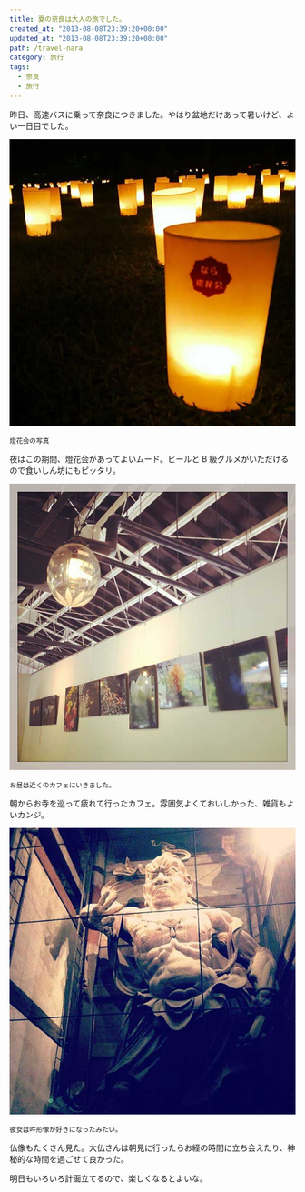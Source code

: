 ```yaml
---
title: 夏の奈良は大人の旅でした。
created_at: "2013-08-08T23:39:20+00:00"
updated_at: "2013-08-08T23:39:20+00:00"
path: /travel-nara
category: 旅行
tags:
  - 奈良
  - 旅行
---
```


昨日、高速バスに乗って奈良につきました。やはり盆地だけあって暑いけど、よい一日目でした。

![](./001.webp)

<small>燈花会の写真</small>

<!--more-->

夜はこの期間、燈花会があってよいムード。ビールと B 級グルメがいただけるので食いしん坊にもピッタリ。

<img src="./002.jpg" />

<small>お昼は近くのカフェにいきました。</small>

朝からお寺を巡って疲れて行ったカフェ。雰囲気よくておいしかった、雑貨もよいカンジ。

<img src="./003.jpg" />

<small>彼女は吽形像が好きになったみたい。</small>

仏像もたくさん見た。大仏さんは朝見に行ったらお経の時間に立ち会えたり、神秘的な時間を過ごせて良かった。

明日もいろいろ計画立てるので、楽しくなるとよいな。
